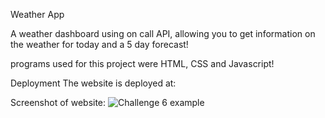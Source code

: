 Weather App

A weather dashboard using on call API, allowing you to get information on the weather for today and a 5 day forecast!

programs used for this project were HTML, CSS and Javascript!

Deployment
The website is deployed at: 

Screenshot of website:
![Challenge 6 example](https://github.com/DakotaK92/Challenge-6/assets/46942706/12f4a9e9-368b-4238-9d95-1ed4e000c7f1)
